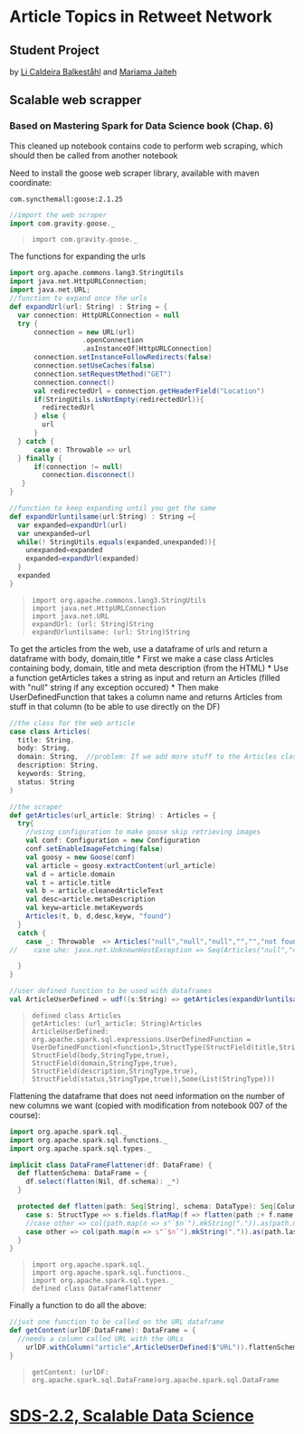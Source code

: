 Article Topics in Retweet Network
=================================

Student Project
---------------

by [Li Caldeira Balkeståhl](https://www.linkedin.com/in/li-caldeira-balkest%C3%A5hl-9b839412b/) and [Mariama Jaiteh](https://www.linkedin.com/in/mariama-jaiteh-a97ab373/)

Scalable web scrapper
---------------------

### Based on Mastering Spark for Data Science book (Chap. 6)

This cleaned up notebook contains code to perform web scraping, which should then be called from another notebook

Need to install the goose web scraper library, available with maven coordinate:

`com.syncthemall:goose:2.1.25`

``` scala
//import the web scraper
import com.gravity.goose._
```

>     import com.gravity.goose._

The functions for expanding the urls

``` scala
import org.apache.commons.lang3.StringUtils 
import java.net.HttpURLConnection;
import java.net.URL;
//function to expand once the urls
def expandUrl(url: String) : String = {
  var connection: HttpURLConnection = null
  try {
      connection = new URL(url)
                  .openConnection
                  .asInstanceOf[HttpURLConnection]
      connection.setInstanceFollowRedirects(false)
      connection.setUseCaches(false)
      connection.setRequestMethod("GET")
      connection.connect()
      val redirectedUrl = connection.getHeaderField("Location")
      if(StringUtils.isNotEmpty(redirectedUrl)){
        redirectedUrl
      } else {
        url
      }
  } catch {
      case e: Throwable => url
  } finally {
      if(connection != null)
        connection.disconnect()
   }
}

//function to keep expanding until you get the same
def expandUrluntilsame(url:String) : String ={
  var expanded=expandUrl(url)
  var unexpanded=url
  while(! StringUtils.equals(expanded,unexpanded)){
    unexpanded=expanded
    expanded=expandUrl(expanded)
  }
  expanded
}
```

>     import org.apache.commons.lang3.StringUtils
>     import java.net.HttpURLConnection
>     import java.net.URL
>     expandUrl: (url: String)String
>     expandUrluntilsame: (url: String)String

To get the articles from the web, use a dataframe of urls and return a dataframe with body, domain,title \* First we make a case class Articles containing body, domain, title and meta description (from the HTML) \* Use a function getArticles takes a string as input and return an Articles (filled with "null" string if any exception occured) \* Then make UserDefinedFunction that takes a column name and returns Articles from stuff in that column (to be able to use directly on the DF)

``` scala
//the class for the web article
case class Articles(
  title: String, 
  body: String, 
  domain: String,  //problem: If we add more stuff to the Articles class,  getArticles  needs to be changed
  description: String,
  keywords: String,
  status: String
)

//the scraper
def getArticles(url_article: String) : Articles = {
  try{
    //using configuration to make goose skip retrieving images
    val conf: Configuration = new Configuration
    conf.setEnableImageFetching(false)
    val goosy = new Goose(conf)
    val article = goosy.extractContent(url_article) 
    val d = article.domain
    val t = article.title
    val b = article.cleanedArticleText
    val desc=article.metaDescription
    val keyw=article.metaKeywords
    Articles(t, b, d,desc,keyw, "found")
  }
  catch {
    case _: Throwable  => Articles("null","null","null","","","not found")
//    case uhe: java.net.UnknownHostException => Seq(Articles("null","null","null","not found")).toDF()

  }
}

//user defined function to be used with dataframes
val ArticleUserDefined = udf((s:String) => getArticles(expandUrluntilsame(s))) //this actually creates a new instance of goose for each article,this is slow and not scalable as they say in the book (i think)
```

>     defined class Articles
>     getArticles: (url_article: String)Articles
>     ArticleUserDefined: org.apache.spark.sql.expressions.UserDefinedFunction = UserDefinedFunction(<function1>,StructType(StructField(title,StringType,true), StructField(body,StringType,true), StructField(domain,StringType,true), StructField(description,StringType,true), StructField(status,StringType,true)),Some(List(StringType)))

Flattening the dataframe that does not need information on the number of new columns we want (copied with modification from notebook 007 of the course):

``` scala
import org.apache.spark.sql._
import org.apache.spark.sql.functions._
import org.apache.spark.sql.types._

implicit class DataFrameFlattener(df: DataFrame) {
  def flattenSchema: DataFrame = {
    df.select(flatten(Nil, df.schema): _*)
  }

  protected def flatten(path: Seq[String], schema: DataType): Seq[Column] = schema match {
    case s: StructType => s.fields.flatMap(f => flatten(path :+ f.name, f.dataType)) 
    //case other => col(path.map(n => s"`$n`").mkString(".")).as(path.mkString(".")) :: Nil //original
    case other => col(path.map(n => s"`$n`").mkString(".")).as(path.last) :: Nil //i just want the lowest nested name (is last too computationally expensive?)
  }
}
```

>     import org.apache.spark.sql._
>     import org.apache.spark.sql.functions._
>     import org.apache.spark.sql.types._
>     defined class DataFrameFlattener

Finally a function to do all the above:

``` scala
//just one function to be called on the URL dataframe
def getContent(urlDF:DataFrame): DataFrame = {
  //needs a column called URL with the URLs
    urlDF.withColumn("article",ArticleUserDefined($"URL")).flattenSchema  
}
```

>     getContent: (urlDF: org.apache.spark.sql.DataFrame)org.apache.spark.sql.DataFrame

[SDS-2.2, Scalable Data Science](https://lamastex.github.io/scalable-data-science/sds/2/2/)
===========================================================================================